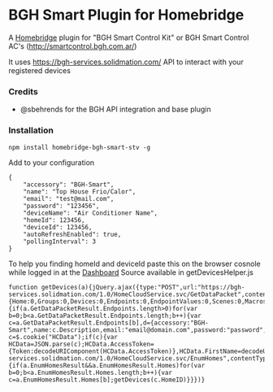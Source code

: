 # BGH Smart Plugin for Homebridge

A [Homebridge](https://github.com/nfarina/homebridge) plugin for "BGH Smart Control Kit" or BGH Smart Control AC's (http://smartcontrol.bgh.com.ar/)

It uses https://bgh-services.solidmation.com/ API to interact with your registered devices

### Credits
- @sbehrends for the BGH API integration and base plugin

### Installation

```
npm install homebridge-bgh-smart-stv -g
```

Add to your configuration

```
{
    "accessory": "BGH-Smart",
    "name": "Top House Frio/Calor",
    "email": "test@mail.com",
    "password": "123456",
    "deviceName": "Air Conditioner Name",
    "homeId": 123456,
    "deviceId": 123456,
    "autoRefreshEnabled": true,
    "pollingInterval": 3
}
```

To help you finding homeId and deviceId paste this on the browser cosnole while logged in at the [Dashboard](https://bgh-services.solidmation.com/control/Panel.aspx) Source available in getDevicesHelper.js

```
function getDevices(a){jQuery.ajax({type:"POST",url:"https://bgh-services.solidmation.com/1.0/HomeCloudService.svc/GetDataPacket",contentType:"application/json",data:JSON.stringify({token:HCData.AccessToken,homeID:a,serials:{Home:0,Groups:0,Devices:0,Endpoints:0,EndpointValues:0,Scenes:0,Macros:0,Alarms:0},timeOut:1e4}),success:function(a){if(a.GetDataPacketResult.Endpoints.length>0)for(var b=0;b<a.GetDataPacketResult.Endpoints.length;b++){var c=a.GetDataPacketResult.Endpoints[b],d={accessory:"BGH-Smart",name:c.Description,email:"email@domain.com",password:"password",deviceName:c.Description,homeId:c.HomeID,deviceId:c.EndpointID};alert(JSON.stringify(d))}}})}var c=$.cookie("HCData");if(c){var HCData=JSON.parse(c);HCData.AccessToken={Token:decodeURIComponent(HCData.AccessToken)},HCData.FirstName=decodeURIComponent(HCData.FirstName),HCData.LastName=decodeURIComponent(HCData.LastName),jQuery.ajax({type:"POST",url:"https://bgh-services.solidmation.com/1.0/HomeCloudService.svc/EnumHomes",contentType:"application/json",data:JSON.stringify({token:HCData.AccessToken}),success:function(a){if(a.EnumHomesResult&&a.EnumHomesResult.Homes)for(var b=0;b<a.EnumHomesResult.Homes.length;b++){var c=a.EnumHomesResult.Homes[b];getDevices(c.HomeID)}}})}
```

